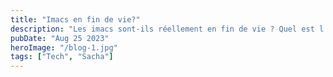 ```yaml
---
title: "Imacs en fin de vie?"
description: "Les imacs sont-ils réellement en fin de vie ? Quel est l'avis de Barack Obama sur la question ? Let's find out!"
pubDate: "Aug 25 2023"
heroImage: "/blog-1.jpg"
tags: ["Tech", "Sacha"]
---
```

